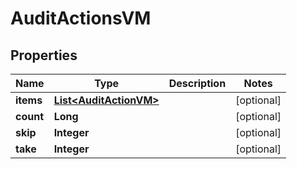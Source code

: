 

# AuditActionsVM


## Properties

| Name | Type | Description | Notes |
|------------ | ------------- | ------------- | -------------|
|**items** | [**List&lt;AuditActionVM&gt;**](AuditActionVM.md) |  |  [optional] |
|**count** | **Long** |  |  [optional] |
|**skip** | **Integer** |  |  [optional] |
|**take** | **Integer** |  |  [optional] |



